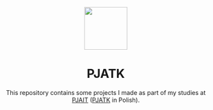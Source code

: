 <div align="center">

<img src="https://encrypted-tbn0.gstatic.com/images?q=tbn:ANd9GcRwe93aIWFlx8Yd4u01hO173tsxUejxVErmkg&s" width="100">

# PJATK

This repository contains some projects I made as part of my studies at [PJAIT](https://pja.edu.pl/)  ([PJATK](https://pja.edu.pl/) in Polish).

</div>

